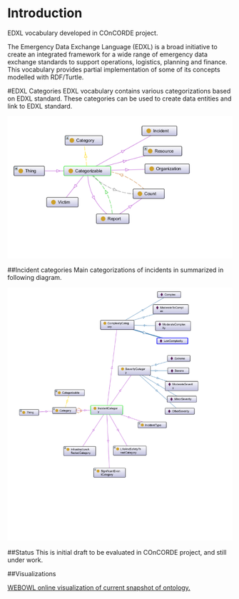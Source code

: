 # Introduction
EDXL vocabulary developed in COnCORDE project.

The Emergency Data Exchange Language (EDXL) is a broad initiative to create an integrated framework for a wide range of emergency data exchange standards to support operations, logistics, planning and finance. This vocabulary provides partial implementation of some of  its concepts modelled with RDF/Turtle.

#EDXL Categories
EDXL vocabulary contains various categorizations based on EDXL standard.  These categories can be used to create data entities and link to EDXL standard.

![Categoriszable concepts](https://raw.githubusercontent.com/OntoRep/EDXL/master/CategorizableCategories.png)


##Incident categories
Main categorizations of incidents in summarized in following diagram.

![Incident related categories](https://raw.githubusercontent.com/OntoRep/EDXL/master/IncidentRelatedCategories.png)

##Status
This is initial draft to be evaluated in COnCORDE project, and still under work.

##Visualizations

[WEBOWL online visualization of current snapshot of ontology.](http://vowl.visualdataweb.org/webvowl/#iri=https://raw.githubusercontent.com/OntoRep/EDXL/master/EDXL.ttl "WEBOWL visualization")


